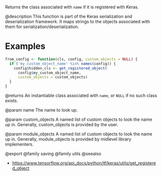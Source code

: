 Returns the class associated with `name` if it is registered with Keras.

@description
This function is part of the Keras serialization and deserialization
framework. It maps strings to the objects associated with them for
serialization/deserialization.

# Examples

```r
from_config <- function(cls, config, custom_objects = NULL) {
  if ('my_custom_object_name' %in% names(config)) {
    config$hidden_cls <- get_registered_object(
      config$my_custom_object_name,
      custom_objects = custom_objects)
  }
}
```

@returns
An instantiable class associated with `name`, or `NULL` if no such class
exists.

@param name
The name to look up.

@param custom_objects
A named list of custom objects to look the name up in.
Generally, custom_objects is provided by the user.

@param module_objects
A named list of custom objects to look the name up in.
Generally, module_objects is provided by midlevel library
implementers.

@export
@family saving
@family utils
@seealso
+ <https://www.tensorflow.org/api_docs/python/tf/keras/utils/get_registered_object>

